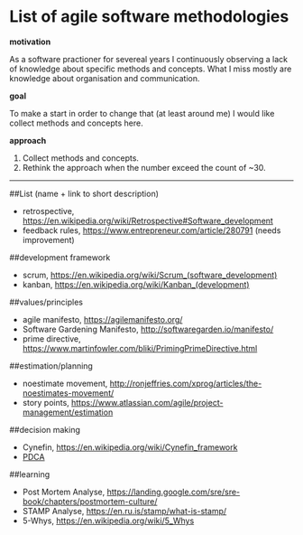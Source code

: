 # List of agile software methodologies

**motivation**

As a software practioner for severeal years I continuously observing 
a lack of knowledge about specific methods and concepts. What I miss 
mostly are knowledge about organisation and communication.

**goal**

To make a start in order to change that (at least around me) I would 
like collect methods and concepts here.

**approach**

1. Collect methods and concepts.
1. Rethink the approach when the number exceed the count of ~30.


---

##List (name + link to short description)

- retrospective, https://en.wikipedia.org/wiki/Retrospective#Software_development
- feedback rules, https://www.entrepreneur.com/article/280791 (needs improvement)

##development framework
- scrum, https://en.wikipedia.org/wiki/Scrum_(software_development)
- kanban, https://en.wikipedia.org/wiki/Kanban_(development)

##values/principles
- agile manifesto, https://agilemanifesto.org/
- Software Gardening Manifesto, http://softwaregarden.io/manifesto/
- prime directive, https://www.martinfowler.com/bliki/PrimingPrimeDirective.html

##estimation/planning
- noestimate movement, http://ronjeffries.com/xprog/articles/the-noestimates-movement/
- story points, https://www.atlassian.com/agile/project-management/estimation

##decision making
- Cynefin, https://en.wikipedia.org/wiki/Cynefin_framework
- [PDCA](PDCA.md)

##learning
- Post Mortem Analyse, https://landing.google.com/sre/sre-book/chapters/postmortem-culture/
- STAMP Analyse, https://en.ru.is/stamp/what-is-stamp/
- 5-Whys, https://en.wikipedia.org/wiki/5_Whys 
